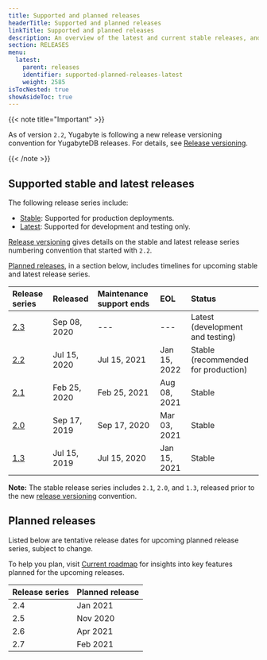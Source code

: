 ```yaml
---
title: Supported and planned releases
headerTitle: Supported and planned releases
linkTitle: Supported and planned releases
description: An overview of the latest and current stable releases, and planned releases.
section: RELEASES
menu:
  latest:
    parent: releases
    identifier: supported-planned-releases-latest
    weight: 2585
isTocNested: true
showAsideToc: true
---
```


{{< note title="Important" >}}

As of version `2.2`, Yugabyte is following a new release versioning convention for YugabyteDB releases.  For details, see [Release versioning](../versioning).

{{< /note >}}

## Supported stable and latest releases

The following release series include:

- [Stable](../versioning/#stable-releases): Supported for production deployments.
- [Latest](../versioning/#latest-releases): Supported for development and testing only.

[Release versioning](../versioning) gives details on the stable and latest release series numbering convention that started with `2.2`.

[Planned releases](#planned-releases), in a section below, includes timelines for upcoming stable and latest release series.

| Release series                      | Released     | Maintenance support ends | EOL          | Status                              |
| :---------------------------------- | :----------- | :----------------------- | :----------- | :----------------------------------- |
| [2.3](../whats-new/latest-releases) | Sep 08, 2020 | ---                      | ---          | Latest (development and testing)
| [2.2](../whats-new/stable-releases) | Jul 15, 2020 | Jul 15, 2021             | Jan 15, 2022 | Stable (recommended for production)
| [2.1](../earlier-releases/v2.1.0)   | Feb 25, 2020 | Feb 25, 2021             | Aug 08, 2021 | Stable
| [2.0](../earlier-releases/v2.0.0)   | Sep 17, 2019 | Sep 17, 2020             | Mar 03, 2021 | Stable
| [1.3](../earlier-releases/v1.3.0)   | Jul 15, 2019 | Jul 15, 2020             | Jan 15, 2021 | Stable

**Note:** The stable release series includes `2.1`, `2.0`, and `1.3`, released prior to the new [release versioning](../versioning) convention.

## Planned releases

Listed below are tentative release dates for upcoming planned release series, subject to change. 

To help you plan, visit [Current roadmap](https://github.com/yugabyte/yugabyte-db#current-roadmap) for insights into key features planned for the upcoming releases.

| Release series | Planned release |
| :------------- | --------------- |
| 2.4            | Jan 2021        |
| 2.5            | Nov 2020        |
| 2.6            | Apr 2021        |
| 2.7            | Feb 2021        |
